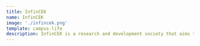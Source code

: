 ```yaml
---
title: InfinCEK
name: InfinCEK
image: './infincek.png'
template: campus-life
description: InfinCEK is a research and development society that aims to improve student research capacity. The society wants to nurture a technocratic culture in the college which is lead by originality and creativity.
---
```

